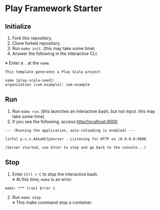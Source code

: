 # Play Framework Starter

## Initialize

1. Fork this repository.
2. Clone forked repository.
3. Run `make init`. (this may take some time)
4. Answer the following in the interactive CLI.

※  Enter a `.` at the `name`.

```
This template generates a Play Scala project

name [play-scala-seed]: .
organization [com.example]: com.example
```

## Run

1. Run `make run`. (this launches an interactive bash, but not input. this may take some time)
2. If you see the following, access [http//localhost:9000](http//localhost:9000)

```
--- (Running the application, auto-reloading is enabled) ---

[info] p.c.s.AkkaHttpServer - Listening for HTTP on /0.0.0.0:9000

(Server started, use Enter to stop and go back to the console...)
```

## Stop

1. Enter `Ctrl + C` to stop the interactive bash.  
   ※ At this time, `make` is an error.
```
make: *** [run] Error 1
```
2. Run `make stop`.  
   ※ This make command stop a container.

